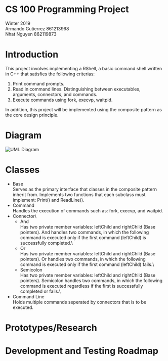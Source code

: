 # CS 100 Programming Project
Winter 2019\
Armando Gutierrez 861213968\
Nhat Nguyen 862119873

# Introduction
This project involves implementing a RShell, a basic command shell written in C++ that satisfies the following criterias: 
1. Print command prompts.
2. Read in command lines. Distinguishing between executables, arguments, connectors, and commands.
3. Execute commands using fork, execvp, waitpid.

In addition, this project will be implemented using the composite pattern as the core design principle.

# Diagram
![UML Diagram](https://github.com/cs100/assignment-cs_100_aa_assignment_1/blob/master/Images/Assignment_1_UML.jpeg?raw=true)

# Classes
* Base\
Serves as the primary interface that classes in the composite pattern inherit from. Implements two functions that each subclass must implement: Print() and ReadLine().
* Command\
Handles the execution of commands such as: fork, execvp, and waitpid.
* Connector\
  * And\
Has two private member variables: leftChild and rightChild (Base pointers). And handles two commands, in which the following command is executed only if the first command (leftChild) is successfully completed.\
  * Or\
Has two private member variables: leftChild and rightChild (Base pointers). Or handles two commands, in which the following command is executed only if the first command (leftChild) fails.\
  * Semicolon\
Has two private member variables: leftChild and rightChild (Base pointers). Semicolon handles two commands, in which the following command is executed regardless if the first is successfully completed or fails.\
* Command Line\
Holds multiple commands seperated by connectors that is to be executed.
# Prototypes/Research

# Development and Testing Roadmap
